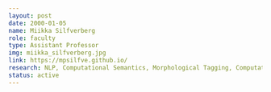 ```yaml
---
layout: post
date: 2000-01-05
name: Miikka Silfverberg
role: faculty
type: Assistant Professor
img: miikka_silfverberg.jpg
link: https://mpsilfve.github.io/
research: NLP, Computational Semantics, Morphological Tagging, Computational Phonology and Morphology
status: active
---
```



